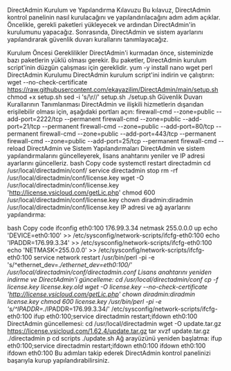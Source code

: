 DirectAdmin Kurulum ve Yapılandırma Kılavuzu
Bu kılavuz, DirectAdmin kontrol panelinin nasıl kurulacağını ve yapılandırılacağını adım adım açıklar. Öncelikle, gerekli paketleri yükleyecek ve ardından DirectAdmin'in kurulumunu yapacağız. Sonrasında, DirectAdmin ve sistem ayarlarını yapılandırarak güvenlik duvarı kurallarını tanımlayacağız.

Kurulum Öncesi Gereklilikler
DirectAdmin'i kurmadan önce, sisteminizde bazı paketlerin yüklü olması gerekir. Bu paketler, DirectAdmin kurulum script'inin düzgün çalışması için gereklidir.
yum -y install nano wget perl
DirectAdmin Kurulumu
DirectAdmin kurulum script'ini indirin ve çalıştırın:
wget --no-check-certificate https://raw.githubusercontent.com/ekayazilim/DirectAdmin/main/setup.sh
chmod +x setup.sh
sed -i 's/\r//' setup.sh
./setup.sh
Güvenlik Duvarı Kurallarının Tanımlanması
DirectAdmin ve ilişkili hizmetlerin dışarıdan erişilebilir olması için, aşağıdaki portları açın:
firewall-cmd --zone=public --add-port=2222/tcp --permanent
firewall-cmd --zone=public --add-port=21/tcp --permanent
firewall-cmd --zone=public --add-port=80/tcp --permanent
firewall-cmd --zone=public --add-port=443/tcp --permanent
firewall-cmd --zone=public --add-port=25/tcp --permanent
firewall-cmd --reload
DirectAdmin ve Sistem Yapılandırmaları
DirectAdmin ve sistem yapılandırmalarını güncelleyerek, lisans anahtarını yeniler ve IP adresi ayarlarını güncelleriz.
bash
Copy code
systemctl restart directadmin
cd /usr/local/directadmin/conf/
service directadmin stop
rm -rf /usr/local/directadmin/conf/license.key
wget -O /usr/local/directadmin/conf/license.key 'http://license.vsicloud.com/getLic.php'
chmod 600 /usr/local/directadmin/conf/license.key
chown diradmin:diradmin /usr/local/directadmin/conf/license.key
IP adresi ve ağ ayarlarını yapılandırma:

bash
Copy code
ifconfig eth0:100 176.99.3.34 netmask 255.0.0.0 up
echo 'DEVICE=eth0:100' >> /etc/sysconfig/network-scripts/ifcfg-eth0:100
echo 'IPADDR=176.99.3.34' >> /etc/sysconfig/network-scripts/ifcfg-eth0:100
echo 'NETMASK=255.0.0.0' >> /etc/sysconfig/network-scripts/ifcfg-eth0:100
service network restart
/usr/bin/perl -pi -e 's/^ethernet_dev=.*/ethernet_dev=eth0:100/' /usr/local/directadmin/conf/directadmin.conf
Lisans anahtarını yeniden indirme ve DirectAdmin'i güncelleme:
cd /usr/local/directadmin/conf
cp -f license.key license.key.old
wget -O license.key --no-check-certificate 'http://license.vsicloud.com/getLic.php'
chown diradmin:diradmin license.key
chmod 600 license.key
/usr/bin/perl -pi -e 's/^IPADDR=.*/IPADDR=176.99.3.34/' /etc/sysconfig/network-scripts/ifcfg-eth0:100
ifup eth0:100;service directadmin restart;ifdown eth0:100
DirectAdmin güncellemesi:
cd /usr/local/directadmin
wget -O update.tar.gz https://license.vsicloud.com/1.62.4/update.tar.gz
tar xvzf update.tar.gz
./directadmin p
cd scripts
./update.sh
Ağ arayüzünü yeniden başlatma:
ifup eth0:100;service directadmin restart;ifdown eth0:100
ifdown eth0:100
ifdown eth0:100
Bu adımları takip ederek DirectAdmin kontrol panelinizi başarıyla kurup yapılandırabilirsiniz.
